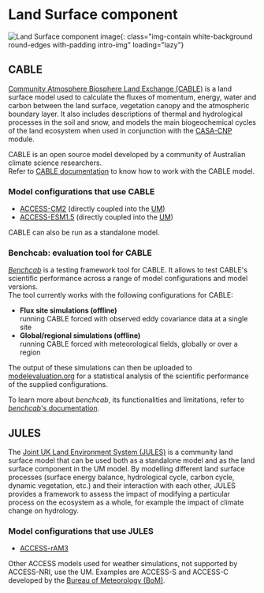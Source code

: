 #  Land Surface component

![Land Surface component image](/assets/component-logos/component-maps/land-component-map.png){: class="img-contain white-background round-edges with-padding intro-img" loading="lazy"}

## CABLE

[Community Atmosphere Biosphere Land Exchange (CABLE)](https://cable.readthedocs.io/en/latest/) is a land surface model used to calculate the fluxes of momentum, energy, water and carbon between the land surface, vegetation canopy and the atmospheric boundary layer. It also includes descriptions of thermal and hydrological processes in the soil and snow, and models the main biogeochemical cycles of the land ecosystem when used in conjunction with the [CASA-CNP](/models/model_components/bgc_land#casa-cnp) module.  

CABLE is an open source model developed by a community of Australian climate science researchers.<br>
Refer to [CABLE documentation](https://cable.readthedocs.io/en/latest/user_guide) to know how to work with the CABLE model.

### Model configurations that use CABLE

- [ACCESS-CM2](/models/configurations/access-cm#access-cm2) (directly coupled into the [UM](/models/model_components/atmosphere#unified-model-um))
- [ACCESS-ESM1.5](/models/configurations/access-esm#access-esm15) (directly coupled into the [UM](/models/model_components/atmosphere#unified-model-um))

CABLE can also be run as a standalone model.

### Benchcab: evaluation tool for CABLE

[_Benchcab_](https://benchcab.readthedocs.io/en/stable) is a testing framework tool for CABLE. It allows to test CABLE's scientific performance across a range of model configurations and model versions.<br>
The tool currently works with the following configurations for CABLE:

- **Flux site simulations (offline)**<br>
  running CABLE forced with observed eddy covariance data at a single site
- **Global/regional simulations (offline)**<br>
  running CABLE forced with meteorological fields, globally or over a region

The output of these simulations can then be uploaded to [modelevaluation.org](https://modelevaluation.org/) for a statistical analysis of the scientific performance of the supplied configurations.

To learn more about _benchcab_, its functionalities and limitations, refer to [_benchcab_'s documentation](https://benchcab.readthedocs.io/en/stable/).

## JULES

The [Joint UK Land Environment System (JULES)](https://jules.jchmr.org/) is a community land surface model that can be used both as a standalone model and as the land surface component in the UM model. By modelling different land surface processes (surface energy balance, hydrological cycle, carbon cycle, dynamic vegetation, etc.) and their interaction with each other, JULES provides a framework to assess the impact of modifying a particular process on the ecosystem as a whole, for example the impact of climate change on hydrology.

### Model configurations that use JULES
- [ACCESS-rAM3](/models/configurations/access-ram#access-ram3)

Other ACCESS models used for weather simulations, not supported by ACCESS-NRI, use the UM. Examples are ACCESS-S and ACCESS-C developed by the [Bureau of Meteorology (BoM)](http://www.bom.gov.au/).
